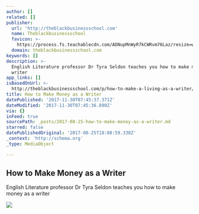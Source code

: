 ```yaml
---
author: []
related: []
publisher:
  url: 'http://theblackbusinessschool.com'
  name: Theblackbusinessschool
  favicon: >-
    https://process.fs.teachablecdn.com/ADNupMnWyR7kCWRvm76Laz/resize=width:32,height:32/https://www.filepicker.io/api/file/p9oHDNaSVSI3FQR4umgf
  domain: theblackbusinessschool.com
keywords: []
description: >-
  English Literature professor Dr Tyra Seldon teaches you how to make money as a
  writer
app_links: []
isBasedOnUrl: >-
  http://theblackbusinessschool.com/p/how-to-make-a-living-as-a-writer/?product_id=286092&coupon_code=FIRSTMONTHFREE061017&a_aid=57465b6d9f52d&a_bid=5340dcb8
title: How to Make Money as a Writer
datePublished: '2017-11-30T07:45:37.371Z'
dateModified: '2017-11-30T07:45:36.890Z'
via: {}
inFeed: true
sourcePath: _posts/2017-08-25-how-to-make-money-as-a-writer.md
starred: false
datePublishedOriginal: '2017-08-25T18:08:59.338Z'
_context: 'http://schema.org'
_type: MediaObject

---
```

<article style=""><h1>How to Make Money as a Writer</h1><p>English Literature professor Dr Tyra Seldon teaches you how to make money as a writer</p><img src="https://www.filepicker.io/api/file/w8C0rat3RUeQ5Xet2Hta" /></article>